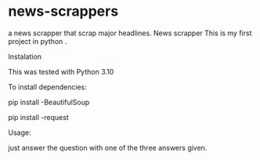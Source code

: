# news-scrappers
a news scrapper that scrap major headlines.
News scrapper
This is my first project in python .

Instalation


This was tested with Python 3.10

To install dependencies:

pip install -BeautifulSoup


pip  install -request

Usage:


just answer the question with one of the three answers given.
